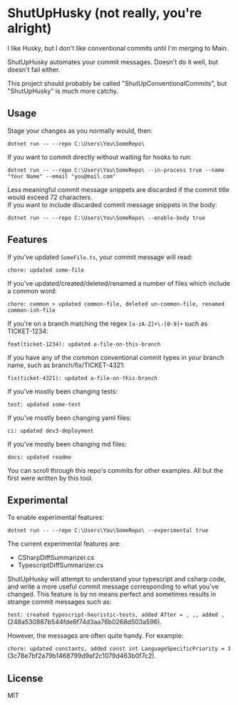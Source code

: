 # ShutUpHusky (not really, you're alright)

I like Husky, but I don't like conventional commits until I'm merging to Main.

ShutUpHusky automates your commit messages. Doesn't do it well, but doesn't fail either.

This project should probably be called "ShutUpConventionalCommits", but "ShutUpHusky" is much more catchy.

## Usage

Stage your changes as you normally would, then:

`dotnet run -- --repo C:\Users\You\SomeRepo\`

If you want to commit directly without waiting for hooks to run:

`dotnet run -- --repo C:\Users\You\SomeRepo\ --in-process true --name "Your Name" --email "you@mail.com"`

Less meaningful commit message snippets are discarded if the commit title would exceed 72 characters.  
If you want to include discarded commit message snippets in the body:

`dotnet run -- --repo C:\Users\You\SomeRepo\ --enable-body true`

## Features

If you've updated `SomeFile.ts`, your commit message will read:

`chore: updated some-file`

If you've updated/created/deleted/renamed a number of files which include a common word:

`chore: common > updated common-file, deleted un-common-file, renamed common-ish-file`

If you're on a branch matching the regex `[a-zA-Z]+\-[0-9]+` such as TICKET-1234:

`feat(ticket-1234): updated a-file-on-this-branch`

If you have any of the common conventional commit types in your branch name, such as branch/fix/TICKET-4321:

`fix(ticket-4321): updated a-file-on-this-branch`

If you've mostly been changing tests:

`test: updated some-test`

If you've mostly been changing yaml files:

`ci: updated dev3-deployment`

If you've mostly been changing md files:

`docs: updated readme`

You can scroll through this repo's commits for other examples. All but the first were written by this tool.

## Experimental

To enable experimental features:

`dotnet run -- --repo C:\Users\You\SomeRepo\ --experimental true`

The current experimental features are:
* CSharpDiffSummarizer.cs
* TypescriptDiffSummarizer.cs

ShutUpHusky will attempt to understand your typescript and csharp code, and write a more useful commit message
corresponding to what you've changed. This feature is by no means perfect and sometimes results in strange commit
messages such as:

`test: created typescript-heuristic-tests, added After = , ,, added ,` (248a530887b544fde6f74d3aa76b0268d503a596).

However, the messages are often quite handy. For example:

`chore: updated constants, added const int LanguageSpecificPriority = 3` (3c78e7bf2a79b1468799d9af2c1079d463b0f7c2).

## License

MIT
